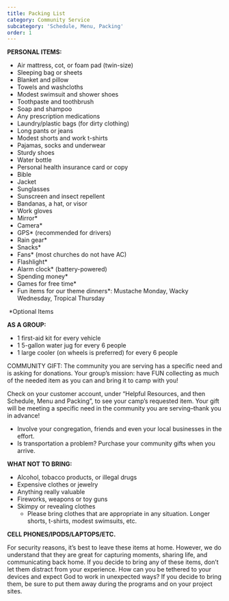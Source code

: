 ```yaml
---
title: Packing List
category: Community Service
subcategory: 'Schedule, Menu, Packing'
order: 1
---
```


**PERSONAL ITEMS:&nbsp;**

* Air mattress, cot, or foam pad (twin-size)
* Sleeping bag or sheets
* Blanket and pillow
* Towels and washcloths
* Modest swimsuit and shower shoes
* Toothpaste and toothbrush
* Soap and shampoo
* Any prescription medications
* Laundry/plastic bags (for dirty clothing)
* Long pants or jeans
* Modest shorts and work t-shirts
* Pajamas, socks and underwear
* Sturdy shoes
* Water bottle
* Personal health insurance card or copy
* Bible
* Jacket
* Sunglasses
* Sunscreen and insect repellent
* Bandanas, a hat, or visor
* Work gloves
* Mirror\*
* Camera\*
* GPS\* (recommended for drivers)
* Rain gear\*
* Snacks\*
* Fans\* (most churches do not have AC)
* Flashlight\*
* Alarm clock\* (battery-powered)
* Spending money\*
* Games for free time\*
* Fun items for our theme dinners\*: Mustache Monday, Wacky Wednesday, Tropical Thursday

&nbsp;\*Optional Items&nbsp;

**AS A GROUP:&nbsp;**

* 1 first-aid kit for every vehicle&nbsp;
* 1 5-gallon water jug for every 6 people&nbsp;
* 1 large cooler (on wheels is preferred) for every 6 people&nbsp;

COMMUNITY GIFT: The community you are serving has a specific need and is asking for donations. Your group’s mission: have FUN collecting as much of the needed item as you can and bring it to camp with you\!

Check on your customer account, under “Helpful Resources, and then Schedule, Menu and Packing”, to see your camp’s requested item. Your gift will be meeting a specific need in the community you are serving–thank you in advance\!

* Involve your congregation, friends and even your local businesses in the effort.
* Is transportation a problem? Purchase your community gifts when you arrive.&nbsp;

**WHAT NOT TO BRING:&nbsp;**

* Alcohol, tobacco products, or illegal drugs&nbsp;
* Expensive clothes or jewelry&nbsp;
* Anything really valuable&nbsp;
* Fireworks, weapons or toy guns&nbsp;
* Skimpy or revealing clothes&nbsp;
  * Please bring clothes that are appropriate in any situation. Longer shorts, t-shirts, modest swimsuits, etc.&nbsp;

**CELL PHONES/IPODS/LAPTOPS/ETC.&nbsp;**

For security reasons, it’s best to leave these items at home. However, we do understand that they are great for capturing moments, sharing life, and communicating back home. If you decide to bring any of these items, don’t let them distract from your experience. How can you be tethered to your devices and expect God to work in unexpected ways? If you decide to bring them, be sure to put them away during the programs and on your project sites.
